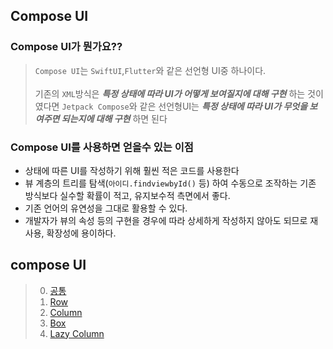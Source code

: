 ## Compose UI
### Compose UI가 뭔가요??
> `Compose UI`는 `SwiftUI`,`Flutter`와 같은 선언형 UI중 하나이다.<br><br>
기존의 `XML`방식은 ***특정 상태에 따라 UI가 어떻게 보여질지에 대해 구현*** 하는 것이였다면 `Jetpack Compose`와 같은 선언형UI는 ***특정 상태에 따라 UI가 무엇을 보여주면 되는지에 대해 구현*** 하면 된다
### Compose UI를 사용하면 얻을수 있는 이점
- 상태에 따른 UI를 작성하기 위해 훨씬 적은 코드를 사용한다
- 뷰 계층의 트리를 탐색(`아이디.findviewbyId()` 등) 하여 수동으로 조작하는 기존 방식보다 실수할 확률이 적고, 유지보수적 측면에서 좋다.
- 기존 언어의 유연성을 그대로 활용할 수 있다.
- 개발자가 뷰의 속성 등의 구현을 경우에 따라 상세하게 작성하지 않아도 되므로 재사용, 확장성에 용이하다.

## compose UI
>0. [공통](/Andoroid/%EC%97%AC%EB%9F%AC%EA%B0%80%EC%A7%80%20%EC%95%88%EB%93%9C%EB%A1%9C%EC%9D%B4%EB%93%9C/compose/%EA%B3%B5%ED%86%B5.md)
>1. [Row](/Andoroid/여러가지%20안드로이드/compose/Row.md)
>2. [Column](/Andoroid/여러가지%20안드로이드/compose/Column.md)
>3. [Box](compose/Box.md)
>4. [Lazy Column](compose/LazyColumn.md)